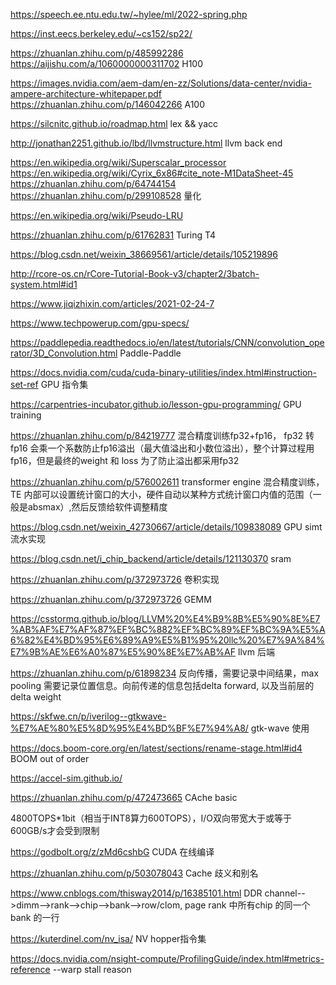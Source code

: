 https://speech.ee.ntu.edu.tw/~hylee/ml/2022-spring.php  

https://inst.eecs.berkeley.edu/~cs152/sp22/  

https://zhuanlan.zhihu.com/p/485992286  https://aijishu.com/a/1060000000311702  H100  

https://images.nvidia.com/aem-dam/en-zz/Solutions/data-center/nvidia-ampere-architecture-whitepaper.pdf  https://zhuanlan.zhihu.com/p/146042266 A100

https://silcnitc.github.io/roadmap.html  lex && yacc  

http://jonathan2251.github.io/lbd/llvmstructure.html  llvm back end  


https://en.wikipedia.org/wiki/Superscalar_processor  
https://en.wikipedia.org/wiki/Cyrix_6x86#cite_note-M1DataSheet-45  
https://zhuanlan.zhihu.com/p/64744154  https://zhuanlan.zhihu.com/p/299108528 量化  

https://en.wikipedia.org/wiki/Pseudo-LRU  

https://zhuanlan.zhihu.com/p/61762831 Turing T4  

https://blog.csdn.net/weixin_38669561/article/details/105219896  

http://rcore-os.cn/rCore-Tutorial-Book-v3/chapter2/3batch-system.html#id1  

https://www.jiqizhixin.com/articles/2021-02-24-7  


https://www.techpowerup.com/gpu-specs/  

https://paddlepedia.readthedocs.io/en/latest/tutorials/CNN/convolution_operator/3D_Convolution.html  Paddle-Paddle

https://docs.nvidia.com/cuda/cuda-binary-utilities/index.html#instruction-set-ref GPU 指令集

https://carpentries-incubator.github.io/lesson-gpu-programming/ GPU training

https://zhuanlan.zhihu.com/p/84219777  混合精度训练fp32+fp16， fp32 转fp16 会乘一个系数防止fp16溢出（最大值溢出和小数位溢出），整个计算过程用fp16，但是最终的weight 和 loss 为了防止溢出都采用fp32

https://zhuanlan.zhihu.com/p/576002611 transformer engine 混合精度训练， TE 内部可以设置统计窗口的大小，硬件自动以某种方式统计窗口内值的范围（一般是absmax）,然后反馈给软件调整精度

https://blog.csdn.net/weixin_42730667/article/details/109838089 GPU simt 流水实现

https://blog.csdn.net/i_chip_backend/article/details/121130370 sram

https://zhuanlan.zhihu.com/p/372973726 卷积实现

https://zhuanlan.zhihu.com/p/372973726 GEMM

https://csstormq.github.io/blog/LLVM%20%E4%B9%8B%E5%90%8E%E7%AB%AF%E7%AF%87%EF%BC%882%EF%BC%89%EF%BC%9A%E5%A6%82%E4%BD%95%E6%89%A9%E5%B1%95%20llc%20%E7%9A%84%E7%9B%AE%E6%A0%87%E5%90%8E%E7%AB%AF  llvm 后端


https://zhuanlan.zhihu.com/p/61898234  反向传播，需要记录中间结果，max pooling 需要记录位置信息。向前传递的信息包括delta forward, 以及当前层的delta weight

https://skfwe.cn/p/iverilog--gtkwave-%E7%AE%80%E5%8D%95%E4%BD%BF%E7%94%A8/ gtk-wave 使用

https://docs.boom-core.org/en/latest/sections/rename-stage.html#id4  BOOM out of order

https://accel-sim.github.io/

https://zhuanlan.zhihu.com/p/472473665 CAche basic

4800TOPS*1bit（相当于INT8算力600TOPS），I/O双向带宽大于或等于600GB/s才会受到限制

https://godbolt.org/z/zMd6cshbG  CUDA 在线编译

https://zhuanlan.zhihu.com/p/503078043 Cache 歧义和别名

https://www.cnblogs.com/thisway2014/p/16385101.html DDR channel-->dimm-->rank-->chip-->bank-->row/clom, page rank 中所有chip 的同一个bank 的一行

https://kuterdinel.com/nv_isa/ NV hopper指令集

https://docs.nvidia.com/nsight-compute/ProfilingGuide/index.html#metrics-reference --warp stall reason
